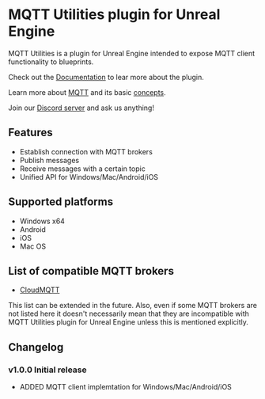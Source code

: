 # MQTT Utilities plugin for Unreal Engine

MQTT Utilities is a plugin for Unreal Engine intended to expose MQTT client functionality to blueprints.

Check out the [Documentation](https://github.com/NinevaStudios/MqttUtilities-UnrealEngine/wiki) to lear more about the plugin.

Learn more about [MQTT](http://mqtt.org/) and its basic [concepts](https://mosquitto.org/man/mqtt-7.html).

Join our [Discord server](https://discord.gg/SuJP9fY) and ask us anything!

## Features
* Establish connection with MQTT brokers
* Publish messages
* Receive messages with a certain topic
* Unified API for Windows/Mac/Android/iOS

## Supported platforms

* Windows x64
* Android
* iOS
* Mac OS

## List of compatible MQTT brokers

* [CloudMQTT](https://www.cloudmqtt.com/)

This list can be extended in the future. Also, even if some MQTT brokers are not listed here it doesn't necessarily mean that they are incompatible with MQTT Utilities plugin for Unreal Engine unless this is mentioned explicitly.

## Changelog

### v1.0.0 Initial release

+ ADDED MQTT client implemtation for Windows/Mac/Android/iOS
